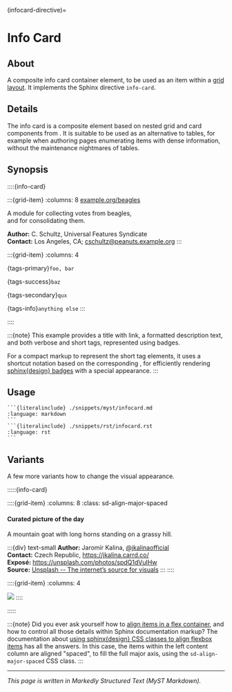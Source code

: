 (infocard-directive)=

# Info Card


## About

A composite info card container element, to be used as an item within
a [grid layout](inv:sd#grids). It implements the Sphinx directive `info-card`.


## Details

The info card is a composite element based on nested grid and card components
from [](inv:sd#index). It is suitable to be used as an alternative to tables,
for example when authoring pages enumerating items with dense information,
without the maintenance nightmares of tables.

## Synopsis

::::{info-card}

:::{grid-item}
:columns: 8
[example.org/beagles](https://example.org/beagles)

A module for collecting votes from beagles, \
and for consolidating them.

**Author:** C. Schultz, Universal Features Syndicate \
**Contact:** Los Angeles, CA; <cschultz@peanuts.example.org>
:::

:::{grid-item}
:columns: 4

{tags-primary}`foo, bar`

{tags-success}`baz`

{tags-secondary}`qux`

{tags-info}`anything else`
:::

::::

:::{note}
This example provides a title with link, a formatted description text, and both
verbose and short tags, represented using badges.

For a compact markup to represent the short tag elements, it uses a shortcut notation
based on the corresponding [](#tag-role), for efficiently rendering [sphinx{design}
badges](inv:sd#badges) with a special appearance.
:::


## Usage
````{tab-set-code}
```{literalinclude} ./snippets/myst/infocard.md
:language: markdown
```
```{literalinclude} ./snippets/rst/infocard.rst
:language: rst
```
````


## Variants

A few more variants how to change the visual appearance.

:::::{info-card}

::::{grid-item}
:columns: 8
:class: sd-align-major-spaced
#### Curated picture of the day

A mountain goat with long horns standing on a grassy hill.

:::{div} text-small
**Author:** Jaromír Kalina, [@jkalinaofficial](https://unsplash.com/@jkalinaofficial) \
**Contact:** Czech Republic, <https://jkalina.carrd.co/> \
**Exposé:** https://unsplash.com/photos/spdQ1dVuIHw \
**Source:** [Unsplash -- The internet’s source for visuals](https://unsplash.com/)
:::
::::

::::{grid-item}
:columns: 4

[![](https://unsplash.com/photos/spdQ1dVuIHw/download?ixid=M3wxMjA3fDB8MXxhbGx8fHx8fHx8fHwxNjg5Nzg4MTEzfA&force=true&w=640)](https://unsplash.com/photos/spdQ1dVuIHw)
::::

:::::

:::{note}
Did you ever ask yourself how to [align items in a flex container], and how to control
all those details within Sphinx documentation markup? The documentation about
[using sphinx{design} CSS classes to align flexbox items] has all the answers.
In this case, the items within the left content column are aligned "spaced", to fill the
full major axis, using the `sd-align-major-spaced` CSS class.
:::


---

_This page is written in Markedly Structured Text (MyST Markdown)._


[align items in a flex container]: https://developer.mozilla.org/en-US/docs/Web/CSS/CSS_flexible_box_layout/Aligning_items_in_a_flex_container
[using sphinx{design} CSS classes to align flexbox items]: https://sphinx-design.readthedocs.io/en/latest/css_classes.html#display
